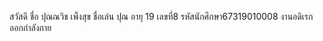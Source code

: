 สวัสดี
ชื่อ ปุณณวิช เพ็งสุข
ชื่อเล่น ปุณ
อายุ 19
เลขที่8
รหัสนักศึกษา67319010008
งานอดิเรก ออกกำลังกาย
